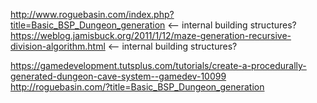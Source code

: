 http://www.roguebasin.com/index.php?title=Basic_BSP_Dungeon_generation <-- internal building structures?
https://weblog.jamisbuck.org/2011/1/12/maze-generation-recursive-division-algorithm.html <-- internal building structures?

https://gamedevelopment.tutsplus.com/tutorials/create-a-procedurally-generated-dungeon-cave-system--gamedev-10099
http://roguebasin.com/?title=Basic_BSP_Dungeon_generation

